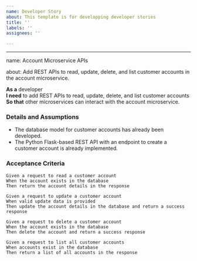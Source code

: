 ```yaml
---
name: Developer Story
about: This template is for developping developer stories
title: ''
labels: ''
assignees: ''

---
```


---
name: Account Microservice APIs

about: Add REST APIs to read, update, delete, and list customer accounts in the account microservice.

**As a** developer  
**I need** to add REST APIs to read, update, delete, and list customer accounts  
**So that** other microservices can interact with the account microservice.

### Details and Assumptions
* The database model for customer accounts has already been developed.
* The Python Flask-based REST API with an endpoint to create a customer account is already implemented.

### Acceptance Criteria
```gherkin
Given a request to read a customer account
When the account exists in the database
Then return the account details in the response

Given a request to update a customer account
When valid update data is provided
Then update the account details in the database and return a success response

Given a request to delete a customer account
When the account exists in the database
Then delete the account and return a success response

Given a request to list all customer accounts
When accounts exist in the database
Then return a list of all accounts in the response
